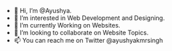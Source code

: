 - 👋 Hi, I’m @Ayushya.
- 👀 I’m interested in Web Development and Designing.
- 🌱 I’m currently Working on Websites.
- 💞️ I’m looking to collaborate on Website Topics.
- 📫 You can reach me on Twitter @ayushyakmrsingh

<!---
Dev-Ayu/Dev-Ayu is a ✨ special ✨ repository because its `README.md` (this file) appears on your GitHub profile.
You can click the Preview link to take a look at your changes.
--->
